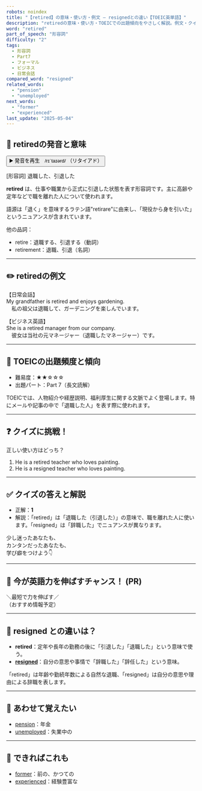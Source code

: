 ```yaml
---
robots: noindex
title: "【retired】の意味・使い方・例文 ― resignedとの違い【TOEIC英単語】"
description: "retiredの意味・使い方・TOEICでの出題傾向をやさしく解説。例文・クイズ付きでresignedとの違いもわかりやすく学べます。"
word: "retired"
part_of_speech: "形容詞"
difficulty: "2"
tags:
  - 形容詞
  - Part7
  - フォーマル
  - ビジネス
  - 日常会話
compared_word: "resigned"
related_words:
  - "pension"
  - "unemployed"
next_words:
  - "former"
  - "experienced"
last_update: "2025-05-04"
---
```


## 🔰 retiredの発音と意味

<button class="play-audio" onclick="playTTS('retired')">
  <span class="play-audio-main">
    ▶️ 発音を再生　/rɪˈtaɪərd/
  </span>
  <span class="play-audio-sub">
    （リタイアド）
  </span>
</button>

[形容詞] 退職した、引退した

**retired** は、仕事や職業から正式に引退した状態を表す形容詞です。主に高齢や定年などで職を離れた人について使われます。

語源は「退く」を意味するラテン語"retirare"に由来し、「現役から身を引いた」というニュアンスが含まれています。

他の品詞：  
- retire：退職する、引退する（動詞）
- retirement：退職、引退（名詞）

---

## ✏️ retiredの例文

【日常会話】  
My grandfather is retired and enjoys gardening.  
　私の祖父は退職して、ガーデニングを楽しんでいます。

【ビジネス英語】  
She is a retired manager from our company.  
　彼女は当社の元マネージャー（退職したマネージャー）です。

---

## 🎯 TOEICの出題頻度と傾向

- 難易度：★★☆☆☆
- 出題パート：Part 7（長文読解）

TOEICでは、人物紹介や経歴説明、福利厚生に関する文脈でよく登場します。特にメールや記事の中で「退職した人」を表す際に使われます。

---

## ❓ クイズに挑戦！

正しい使い方はどっち？

1. He is a retired teacher who loves painting.  
2. He is a resigned teacher who loves painting.

---

## ✅ クイズの答えと解説

- 正解：**1**
- 解説：「retired」は「退職した（引退した）」の意味で、職を離れた人に使います。「resigned」は「辞職した」でニュアンスが異なります。

少し迷ったあなたも、  
カンタンだったあなたも、  
学び癖をつけよう👇️

---

## 🚀 今が英語力を伸ばすチャンス！ (PR)

<div class="info-center">
＼最短で力を伸ばす／<br>  
（おすすめ情報予定）
</div>

---

## 🤔  resigned との違いは？

- **retired**：定年や長年の勤務の後に「引退した」「退職した」という意味で使う。
- **[resigned](/word/resigned/)**：自分の意思や事情で「辞職した」「辞任した」という意味。

「retired」は年齢や勤続年数による自然な退職、「resigned」は自分の意思や理由による辞職を表します。

---

## 🧩 あわせて覚えたい

- [pension](/word/pension/)：年金
- [unemployed](/word/unemployed/)：失業中の

---

## 📖 できればこれも

- [former](/word/former/)：前の、かつての
- [experienced](/word/experienced/)：経験豊富な

<!-- cvid: aid28_bid01 -->
